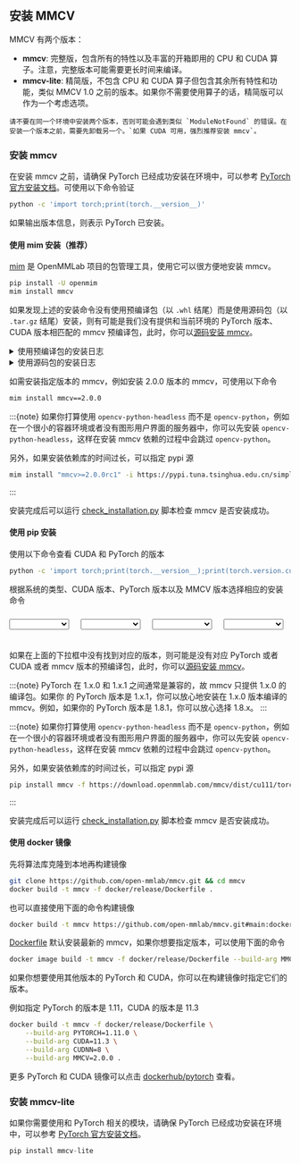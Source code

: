 ## 安装 MMCV

MMCV 有两个版本：

- **mmcv**: 完整版，包含所有的特性以及丰富的开箱即用的 CPU 和 CUDA 算子。注意，完整版本可能需要更长时间来编译。
- **mmcv-lite**: 精简版，不包含 CPU 和 CUDA 算子但包含其余所有特性和功能，类似 MMCV 1.0 之前的版本。如果你不需要使用算子的话，精简版可以作为一个考虑选项。

```{warning}
请不要在同一个环境中安装两个版本，否则可能会遇到类似 `ModuleNotFound` 的错误。在安装一个版本之前，需要先卸载另一个。`如果 CUDA 可用，强烈推荐安装 mmcv`。
```

### 安装 mmcv

在安装 mmcv 之前，请确保 PyTorch 已经成功安装在环境中，可以参考 [PyTorch 官方安装文档](https://pytorch.org/get-started/locally/#start-locally)。可使用以下命令验证

```bash
python -c 'import torch;print(torch.__version__)'
```

如果输出版本信息，则表示 PyTorch 已安装。

#### 使用 mim 安装（推荐）

[mim](https://github.com/open-mmlab/mim) 是 OpenMMLab 项目的包管理工具，使用它可以很方便地安装 mmcv。

```bash
pip install -U openmim
mim install mmcv
```

如果发现上述的安装命令没有使用预编译包（以 `.whl` 结尾）而是使用源码包（以 `.tar.gz` 结尾）安装，则有可能是我们没有提供和当前环境的 PyTorch 版本、CUDA 版本相匹配的 mmcv 预编译包，此时，你可以[源码安装 mmcv](build.md)。

<details>
<summary>使用预编译包的安装日志</summary>

Looking in links: https://download.openmmlab.com/mmcv/dist/cu102/torch1.8.0/index.html<br />
Collecting mmcv<br />
<b>Downloading https://download.openmmlab.com/mmcv/dist/cu102/torch1.8.0/mmcv-2.0.0-cp38-cp38-manylinux1_x86_64.whl</b>

</details>

<details>
<summary>使用源码包的安装日志</summary>

Looking in links: https://download.openmmlab.com/mmcv/dist/cu102/torch1.8.0/index.html<br />
Collecting mmcv==2.0.0<br />
<b>Downloading mmcv-2.0.0.tar.gz</b>

</details>

如需安装指定版本的 mmcv，例如安装 2.0.0 版本的 mmcv，可使用以下命令

```bash
mim install mmcv==2.0.0
```

:::{note}
如果你打算使用 `opencv-python-headless` 而不是 `opencv-python`，例如在一个很小的容器环境或者没有图形用户界面的服务器中，你可以先安装 `opencv-python-headless`，这样在安装 mmcv 依赖的过程中会跳过 `opencv-python`。

另外，如果安装依赖库的时间过长，可以指定 pypi 源

```bash
mim install "mmcv>=2.0.0rc1" -i https://pypi.tuna.tsinghua.edu.cn/simple
```

:::

安装完成后可以运行 [check_installation.py](https://github.com/open-mmlab/mmcv/blob/main/.dev_scripts/check_installation.py) 脚本检查 mmcv 是否安装成功。

#### 使用 pip 安装

使用以下命令查看 CUDA 和 PyTorch 的版本

```bash
python -c 'import torch;print(torch.__version__);print(torch.version.cuda)'
```

根据系统的类型、CUDA 版本、PyTorch 版本以及 MMCV 版本选择相应的安装命令

<html>
<body>
    <style>
      select {
          z-index: 1000;
          position: absolute;
          top: 10px;
          width: 6.7rem;
      }
      #select-container {
          position: relative;
          height: 30px;
      }
      #select-cmd {
          background-color: #f5f6f7;
          font-size: 14px;
          margin-top: 20px;
      }
      /* 让每一个都间隔1.3rem */
      #select-os {
          /* left: 1.375rem; */
          left: 0;
      }
      #select-cuda {
          /* left: 9.375rem;    9.375 = 1.375 + 6.7 + 1.3 */
          left: 8rem;
      }
      #select-torch {
          /* left: 17.375rem;    17.375 = 9.375 + 6.7 + 1.3 */
          left: 16rem;
      }
      #select-mmcv {
          /* left: 25.375rem;    25.375 = 17.375 + 6.7 + 1.3 */
          left: 24rem;
      }
    </style>
    <div id="select-container">
        <select
            onmousedown="handleSelectMouseDown(this.id)"
            onblur="handleSelectBlur(this.id)"
            onchange="changeOS(this.value)"
            id="select-os">
        </select>
        <select
            onmousedown="handleSelectMouseDown(this.id)"
            onblur="handleSelectBlur(this.id)"
            onchange="changeCUDA(this.value)"
            id="select-cuda">
        </select>
        <select
            onmousedown="handleSelectMouseDown(this.id)"
            onblur="handleSelectBlur(this.id)"
            onchange="changeTorch(this.value)"
            id="select-torch">
        </select>
        <select
            onmousedown="handleSelectMouseDown(this.id)"
            onblur="handleSelectBlur(this.id)"
            onchange="changeMMCV(this.value)"
            id="select-mmcv">
        </select>
    </div>
    <pre id="select-cmd"></pre>
</body>
<script>
    // 各个select当前的值
    let osVal, cudaVal, torchVal, mmcvVal;
    function changeMMCV(val) {
        mmcvVal = val;
        change("select-mmcv");
    }
    function changeTorch(val) {
        torchVal = val;
        change("select-torch");
    }
    function changeCUDA(val) {
        cudaVal = val;
        change("select-cuda");
    }
    function changeOS(val) {
        osVal = val;
        change("select-os");
    }
    // 控制size大小相关的几个方法
    function handleSelectMouseDown(id) {
        const dom = document.getElementById(id);
        if (!dom) return;
        const len = dom?.options?.length;
        if (len >= 9) {
            dom.size = 10;
            dom.style.zIndex = 100;
        }
    }
    function handleSelectClick() {
        const selects = Array.from(document.getElementsByTagName("select"));
        selects.forEach(select => {
            select.size = 1;
        });
    }
    function handleSelectBlur(id) {
        const dom = document.getElementById(id);
        if (!dom) {
            // 如果没有指定特定的id，那就直接把所有的select都设置成size = 1
            handleSelectClick();
            return;
        }
        dom.size = 1;
        dom.style.zIndex = 1;
    }
    function changeCmd() {
        const cmd = document.getElementById("select-cmd");
        let cmdString = "pip install mmcv=={mmcv_version} -f https://download.openmmlab.com/mmcv/dist/{cu_version}/{torch_version}/index.html";
        // e.g: pip install mmcv==2.0.0rc1 -f https://download.openmmlab.com/mmcv/dist/cu111/torch1.9/index.html
        let cudaVersion;
        if (cudaVal === "cpu" || cudaVal === "mps") {
            cudaVersion = "cpu";
        } else {
            cudaVersion = `cu${cudaVal.split(".").join("")}`;
        }
        const torchVersion = `torch${torchVal.substring(0, torchVal.length - 2)}`;
        cmdString = cmdString.replace("{cu_version}", cudaVersion).replace("{mmcv_version}", mmcvVal).replace("{torch_version}", torchVersion);
        cmd.textContent = cmdString;
    }
    // string数组去重
    function unique(arr) {
        if (!arr || !Array.isArray(arr)) return [];
        return [...new Set(arr)];
    }
    // 根据string数组生成option的DocumentFragment
    function genOptionFragment(data, id) {
        const name = id.includes("-")? id.split("-")[1] : id;
        const fragment = new DocumentFragment();
        data.forEach(option => {
            const ele = document.createElement("option");
            let text = `${name} ${option}`;
            if (name === "os" || option.toUpperCase() === "CPU" || option.toUpperCase() === "MPS") {
                text = `${option}`;
            }
            ele.textContent = text;
            // 添加value属性，方便下拉框选择时直接读到数据
            ele.value = option;
            // 添加点击事件监听
            ele.addEventListener('click', handleSelectClick);
            fragment.appendChild(ele);
        });
        return fragment;
    }
    // 在dom树中找到id对应的dom（select元素），并将生成的options添加到元素内
    function findAndAppend(data, id) {
        const fragment = genOptionFragment(data, id);
        const dom = document.getElementById(id);
        if (dom) dom.replaceChildren(fragment);
    }
    /**
     * change方法的重点在于
     * 1. 各个下拉框数据的联动
     *      OS ==> cuda ==> torch ==> mmcv
     * 2. 命令行的修改
    */
    function change(id) {
        const order = ["select-mmcv", "select-torch", "select-cuda", "select-os"];
        const idx = order.indexOf(id);
        if (idx === -1) return;
        const versionDetail = version[osVal];
        if (idx >= 3) {
            // 根据os修改cuda
            let cuda = [];
            versionDetail.forEach(v => {
                cuda.push(v.cuda);
            });
            cuda = unique(cuda);
            cudaVal = cuda[0];
            findAndAppend(cuda, "select-cuda");
        }
        if (idx >= 2) {
            // 根据cuda修改torch
            const torch = [];
            versionDetail.forEach(v => {
                if (v.cuda === cudaVal) torch.push(v.torch);
            });
            torchVal = torch[0];
            findAndAppend(torch, "select-torch");
        }
        if (idx >= 1) {
            // 根据torch修改mmcv
            let mmcv = [];
            versionDetail.forEach(v => {
                if (v.cuda === cudaVal && v.torch === torchVal) mmcv = v.mmcv;
            });
            mmcvVal = mmcv[0];
            findAndAppend(mmcv, "select-mmcv");
        }
        changeCmd();
    }
    // 初始化，处理version数据，并调用findAndAppend
    function init() {
        // 增加一个全局的click事件监听，作为select onBlur事件失效的兜底
        document.addEventListener("click", handleSelectBlur);
        const version = window.version;
        // OS
        const os = Object.keys(version);
        osVal = os[0];
        findAndAppend(os, "select-os");
        change("select-os");
        changeCmd();
    }
    // 利用xhr获取本地version数据，如果作为html直接浏览的话需要使用本地服务器打开，否则会有跨域问题
    window.onload = function () {
        const url = "../_static/version.json"
        // 申明一个XMLHttpRequest
        const request = new XMLHttpRequest();
        // 设置请求方法与路径
        request.open("get", url);
        // 不发送数据到服务器
        request.send(null);
        //XHR对象获取到返回信息后执行
        request.onload = function () {
            // 返回状态为200，即为数据获取成功
            if (request.status !== 200) return;
            const data = JSON.parse(request.responseText);
            window.version = data;
            init();
        }
    }
</script>
</html>

如果在上面的下拉框中没有找到对应的版本，则可能是没有对应 PyTorch 或者 CUDA 或者 mmcv 版本的预编译包，此时，你可以[源码安装 mmcv](build.md)。

:::{note}
PyTorch 在 1.x.0 和 1.x.1 之间通常是兼容的，故 mmcv 只提供 1.x.0 的编译包。如果你
的 PyTorch 版本是 1.x.1，你可以放心地安装在 1.x.0 版本编译的 mmcv。例如，如果你的
PyTorch 版本是 1.8.1，你可以放心选择 1.8.x。
:::

:::{note}
如果你打算使用 `opencv-python-headless` 而不是 `opencv-python`，例如在一个很小的容器环境或者没有图形用户界面的服务器中，你可以先安装 `opencv-python-headless`，这样在安装 mmcv 依赖的过程中会跳过 `opencv-python`。

另外，如果安装依赖库的时间过长，可以指定 pypi 源

```bash
pip install mmcv -f https://download.openmmlab.com/mmcv/dist/cu111/torch1.9.0/index.html -i https://pypi.tuna.tsinghua.edu.cn/simple
```

:::

安装完成后可以运行 [check_installation.py](https://github.com/open-mmlab/mmcv/blob/main/.dev_scripts/check_installation.py) 脚本检查 mmcv 是否安装成功。

#### 使用 docker 镜像

先将算法库克隆到本地再构建镜像

```bash
git clone https://github.com/open-mmlab/mmcv.git && cd mmcv
docker build -t mmcv -f docker/release/Dockerfile .
```

也可以直接使用下面的命令构建镜像

```bash
docker build -t mmcv https://github.com/open-mmlab/mmcv.git#main:docker/release
```

[Dockerfile](release/Dockerfile) 默认安装最新的 mmcv，如果你想要指定版本，可以使用下面的命令

```bash
docker image build -t mmcv -f docker/release/Dockerfile --build-arg MMCV=2.0.0 .
```

如果你想要使用其他版本的 PyTorch 和 CUDA，你可以在构建镜像时指定它们的版本。

例如指定 PyTorch 的版本是 1.11，CUDA 的版本是 11.3

```bash
docker build -t mmcv -f docker/release/Dockerfile \
    --build-arg PYTORCH=1.11.0 \
    --build-arg CUDA=11.3 \
    --build-arg CUDNN=8 \
    --build-arg MMCV=2.0.0 .
```

更多 PyTorch 和 CUDA 镜像可以点击 [dockerhub/pytorch](https://hub.docker.com/r/pytorch/pytorch/tags) 查看。

### 安装 mmcv-lite

如果你需要使用和 PyTorch 相关的模块，请确保 PyTorch 已经成功安装在环境中，可以参考 [PyTorch 官方安装文档](https://pytorch.org/get-started/locally/#start-locally)。

```python
pip install mmcv-lite
```
